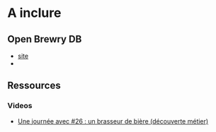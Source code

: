 # A inclure

## Open Brewry DB

- [site](https://www.openbrewerydb.org/faq/)
- []()


## Ressources

### Videos

- [Une journée avec #26 : un brasseur de bière (découverte métier)](https://www.youtube.com/watch?v=SkQcnmZYTFY)
